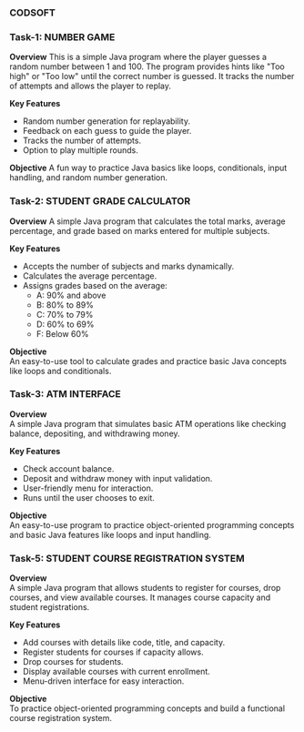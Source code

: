 ### CODSOFT

### Task-1: NUMBER GAME
**Overview**
This is a simple Java program where the player guesses a random number between 1 and 100. The program provides hints like "Too high" or "Too low" until the correct number is guessed. It tracks the number of attempts and allows the player to replay.

**Key Features**
- Random number generation for replayability.
- Feedback on each guess to guide the player.
- Tracks the number of attempts.
- Option to play multiple rounds.

**Objective**
A fun way to practice Java basics like loops, conditionals, input handling, and random number generation.




### Task-2: STUDENT GRADE CALCULATOR
**Overview**
A simple Java program that calculates the total marks, average percentage, and grade based on marks entered for multiple subjects.

**Key Features**  
- Accepts the number of subjects and marks dynamically.  
- Calculates the average percentage.  
- Assigns grades based on the average:  
  - A: 90% and above  
  - B: 80% to 89%  
  - C: 70% to 79%  
  - D: 60% to 69%  
  - F: Below 60%

**Objective**  
An easy-to-use tool to calculate grades and practice basic Java concepts like loops and conditionals.




### Task-3: ATM INTERFACE
**Overview**  
A simple Java program that simulates basic ATM operations like checking balance, depositing, and withdrawing money.

**Key Features**  
- Check account balance.  
- Deposit and withdraw money with input validation.  
- User-friendly menu for interaction.  
- Runs until the user chooses to exit.
   
**Objective**  
An easy-to-use program to practice object-oriented programming concepts and basic Java features like loops and input handling.  




### Task-5: STUDENT COURSE REGISTRATION SYSTEM

**Overview**  
A simple Java program that allows students to register for courses, drop courses, and view available courses. It manages course capacity and student registrations.

**Key Features**  
- Add courses with details like code, title, and capacity.  
- Register students for courses if capacity allows.  
- Drop courses for students.  
- Display available courses with current enrollment.  
- Menu-driven interface for easy interaction.

**Objective**  
To practice object-oriented programming concepts and build a functional course registration system.
